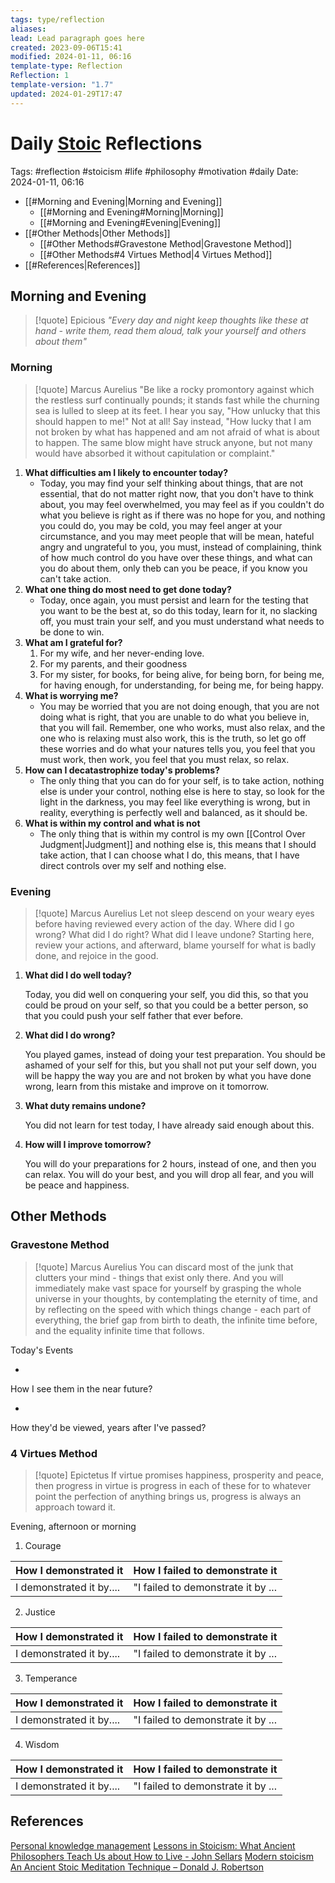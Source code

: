 ```yaml
---
tags: type/reflection
aliases: 
lead: Lead paragraph goes here
created: 2023-09-06T15:41
modified: 2024-01-11, 06:16
template-type: Reflection
Reflection: 1
template-version: "1.7"
updated: 2024-01-29T17:47
---
```

# Daily [Stoic](../SLIP-BOX/Stoicism.md) Reflections

Tags:  #reflection #stoicism #life #philosophy #motivation #daily 
Date: 2024-01-11, 06:16

- [[#Morning and Evening|Morning and Evening]]
	- [[#Morning and Evening#Morning|Morning]]
	- [[#Morning and Evening#Evening|Evening]]
- [[#Other Methods|Other Methods]]
	- [[#Other Methods#Gravestone Method|Gravestone Method]]
	- [[#Other Methods#4 Virtues Method|4 Virtues Method]]
- [[#References|References]]


## Morning and Evening

> [!quote] Epicious 
> _"Every day and night keep thoughts like these at hand - write them, read them aloud, talk your yourself and others about them"_

### Morning

> [!quote] Marcus Aurelius
> "Be like a rocky promontory against which the restless surf continually pounds; it stands fast while the churning sea is lulled to sleep at its feet. I hear you say, "How unlucky that this should happen to me!" Not at all! Say instead, "How lucky that I am not broken by what has happened and am not afraid of what is about to happen. The same blow might have struck anyone, but not many would have absorbed it without capitulation or complaint."

1. **What difficulties am I likely to encounter today?**
	- Today, you may find your self thinking about things, that are not essential, that do not matter right now, that you don't have to think about, you may feel overwhelmed, you may feel as if you couldn't do what you believe is right as if there was no hope for you, and nothing you could do, you may be cold, you may feel anger at your circumstance, and you may meet people that will be mean, hateful angry and ungrateful to you, you must, instead of complaining, think of how much control do you have over these things, and what can you do about them, only theb can you be peace, if you know you can't take action.
2. **What one thing do most need to get done today?**
	- Today, once again, you must persist and learn for the testing that you want to be the best at, so do this today, learn for it, no slacking off, you must train your self, and you must understand what needs to be done to win.
3. **What am I grateful for?**
	1. For my wife, and her never-ending love.
	2. For my parents, and their goodness 
	3. For my sister, for books, for being alive, for being born, for being me, for having enough, for understanding, for being me, for being happy. 
4. **What is worrying me?**
	- You may be worried that you are not doing enough, that you are not doing what is right, that you are unable to do what you believe in, that you will fail. Remember, one who works, must also relax, and the one who is relaxing must also work, this is the truth, so let go off these worries and do what your natures tells you, you feel that you must work, then work, you feel that you must relax, so relax.
5. **How can I decatastrophize today's problems?**
	- The only thing that you can do for your self, is to take action, nothing else is under your control, nothing else is here to stay, so look for the light in the darkness, you may feel like everything is wrong, but in reality, everything is perfectly well and balanced, as it should be.
6. **What is within my control and what is not**
	- The only thing that is within my control is my own [[Control Over Judgment|Judgment]] and nothing else is, this means that I should take action, that I can choose what I do, this means, that I have direct controls over my self and nothing else. 

### Evening

> [!quote] Marcus Aurelius
> Let not sleep descend on your weary eyes before having reviewed every action of the day. Where did I go wrong? What did I do right? What did I leave undone? Starting here, review your actions, and afterward, blame yourself for what is badly done, and rejoice in the good.

1. **What did I do well today?**

	Today, you did well on conquering your self, you did this, so that you could be proud on your self, so that you could be a better person, so that you could push your self father that ever before. 

2. **What did I do wrong?**

	You played games, instead of doing your test preparation. You should be ashamed of your self for this, but you shall not put your self down, you will be happy the way you are and not broken by what you have done wrong, learn from this mistake and improve on it tomorrow. 

3. **What duty remains undone?**

	You did not learn for test today, I have already said enough about this. 

5. **How will I improve tomorrow?**

	You will do your preparations for 2 hours, instead of one, and then you can relax. You will do your best, and you will drop all fear, and you will be peace and happiness. 

## Other Methods

### Gravestone Method

> [!quote] Marcus Aurelius
> You can discard most of the junk that clutters your mind - things that exist only there. And you will immediately make vast space for yourself by grasping the whole universe in your thoughts, by contemplating the eternity of time, and by reflecting on the speed with which things change - each part of everything, the brief gap from birth to death, the infinite time before, and the equality infinite time that follows. 

Today's Events 

-

How I see them in the near future? 

-

How they'd be viewed, years after I've passed?

### 4 Virtues Method

> [!quote] Epictetus 
> If virtue promises happiness, prosperity and peace, then progress in virtue is progress in each of these for to whatever point the perfection of anything brings us, progress is always an approach toward it.

Evening, afternoon or morning

1. Courage 

| How I demonstrated it  | How I failed to demonstrate it |
| ------------------- | ---------------- |
| I demonstrated it by....                 | "I failed to demonstrate it by ...              |

2. Justice

| How I demonstrated it  | How I failed to demonstrate it |
| ------------------- | ---------------- |
| I demonstrated it by....                 | "I failed to demonstrate it by ...             

3. Temperance

| How I demonstrated it  | How I failed to demonstrate it |
| ------------------- | ---------------- |
| I demonstrated it by....                 | "I failed to demonstrate it by ...             

4. Wisdom

| How I demonstrated it  | How I failed to demonstrate it |
| ------------------- | ---------------- |
| I demonstrated it by....                 | "I failed to demonstrate it by ...             

## References

[Personal knowledge management](Personal%20knowledge%20management.md)
[Lessons in Stoicism: What Ancient Philosophers Teach Us about How to Live - John Sellars](https://books.google.cz/books/about/Lessons_in_Stoicism.html?id=ky84zQEACAAJ&redir_esc=y)
[Modern stoicism](https://modernstoicism.com/)
[An Ancient Stoic Meditation Technique – Donald J. Robertson](https://donaldrobertson.name/2017/03/22/an-ancient-stoic-meditation-technique/)


